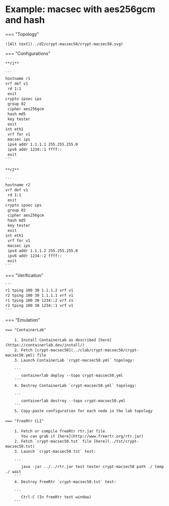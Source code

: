 # Example: macsec with aes256gcm and hash

=== "Topology"

    ![Alt text](../d2/crypt-macsec50/crypt-macsec50.svg)

=== "Configurations"

    **r1**

    ```
    hostname r1
    vrf def v1
     rd 1:1
     exit
    crypto ipsec ips
     group 02
     cipher aes256gcm
     hash md5
     key tester
     exit
    int eth1
     vrf for v1
     macsec ips
     ipv4 addr 1.1.1.1 255.255.255.0
     ipv6 addr 1234::1 ffff::
     exit
    ```

    **r2**

    ```
    hostname r2
    vrf def v1
     rd 1:1
     exit
    crypto ipsec ips
     group 02
     cipher aes256gcm
     hash md5
     key tester
     exit
    int eth1
     vrf for v1
     macsec ips
     ipv4 addr 1.1.1.2 255.255.255.0
     ipv6 addr 1234::2 ffff::
     exit
    ```

=== "Verification"

    ```
    r1 tping 100 30 1.1.1.2 vrf v1
    r2 tping 100 30 1.1.1.1 vrf v1
    r1 tping 100 30 1234::2 vrf v1
    r2 tping 100 30 1234::1 vrf v1
    ```

=== "Emulation"

    === "ContainerLab"

        1. Install ContainerLab as described [here](https://containerlab.dev/install/)  
        2. Fetch [crypt-macsec50](../clab/crypt-macsec50/crypt-macsec50.yml) file  
        3. Launch ContainerLab `crypt-macsec50.yml` topology:  

        ```
           containerlab deploy --topo crypt-macsec50.yml  
        ```
        4. Destroy ContainerLab `crypt-macsec50.yml` topology:  

        ```
           containerlab destroy --topo crypt-macsec50.yml  
        ```
        5. Copy-paste configuration for each node in the lab topology

    === "freeRtr CLI"

        1. Fetch or compile freeRtr rtr.jar file.  
           You can grab it [here](http://www.freertr.org/rtr.jar)  
        2. Fetch `crypt-macsec50.tst` file [here](../tst/crypt-macsec50.tst)  
        3. Launch `crypt-macsec50.tst` test:  

        ```
           java -jar ../../rtr.jar test tester crypt-macsec50 path ./ temp ./ wait
        ```
        4. Destroy freeRtr `crypt-macsec50.tst` test:  

        ```
           Ctrl-C (In freeRtr test window)
        ```

